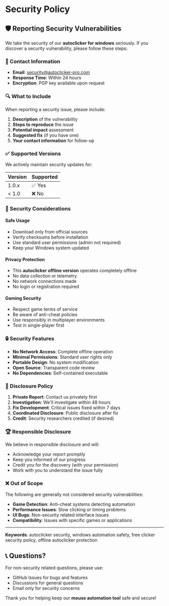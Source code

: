 # Security Policy

## 🛡️ Reporting Security Vulnerabilities

We take the security of our **autoclicker for windows** seriously. If you discover a security vulnerability, please follow these steps:

### 📧 Contact Information

- **Email**: security@autoclicker-pro.com
- **Response Time**: Within 24 hours
- **Encryption**: PGP key available upon request

### 🔍 What to Include

When reporting a security issue, please include:

1. **Description** of the vulnerability
2. **Steps to reproduce** the issue
3. **Potential impact** assessment
4. **Suggested fix** (if you have one)
5. **Your contact information** for follow-up

### ✅ Supported Versions

We actively maintain security updates for:

| Version | Supported          |
| ------- | ------------------ |
| 1.0.x   | ✅ Yes             |
| < 1.0   | ❌ No              |

### 🚨 Security Considerations

#### Safe Usage
- Download only from official sources
- Verify checksums before installation
- Use standard user permissions (admin not required)
- Keep your Windows system updated

#### Privacy Protection
- This **autoclicker offline version** operates completely offline
- No data collection or telemetry
- No network connections made
- No login or registration required

#### Gaming Security
- Respect game terms of service
- Be aware of anti-cheat policies
- Use responsibly in multiplayer environments
- Test in single-player first

### 🔒 Security Features

- **No Network Access**: Complete offline operation
- **Minimal Permissions**: Standard user rights only
- **Portable Design**: No system modification
- **Open Source**: Transparent code review
- **No Dependencies**: Self-contained executable

### 📝 Disclosure Policy

1. **Private Report**: Contact us privately first
2. **Investigation**: We'll investigate within 48 hours
3. **Fix Development**: Critical issues fixed within 7 days
4. **Coordinated Disclosure**: Public disclosure after fix
5. **Credit**: Security researchers credited (if desired)

### 🏆 Responsible Disclosure

We believe in responsible disclosure and will:

- Acknowledge your report promptly
- Keep you informed of our progress
- Credit you for the discovery (with your permission)
- Work with you to understand the issue fully

### ❌ Out of Scope

The following are generally not considered security vulnerabilities:

- **Game Detection**: Anti-cheat systems detecting automation
- **Performance Issues**: Slow clicking or timing problems
- **UI Bugs**: Non-security related interface issues
- **Compatibility**: Issues with specific games or applications

---

**Keywords**: autoclicker security, windows automation safety, free clicker security policy, offline autoclicker protection

## 📞 Questions?

For non-security related questions, please use:
- GitHub Issues for bugs and features
- Discussions for general questions
- Email only for security concerns

Thank you for helping keep our **mouse automation tool** safe and secure! 
